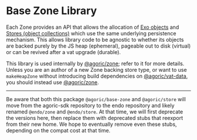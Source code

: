 # Base Zone Library

Each Zone provides an API that allows the allocation of [Exo objects](https://github.com/endojs/endo/tree/master/packages/exo#readme) and [Stores
(object collections)](../store/README.md) which use the same underlying persistence mechanism.  This
allows library code to be agnostic to whether its objects are backed purely by
the JS heap (ephemeral), pageable out to disk (virtual) or can be revived after
a vat upgrade (durable).

This library is used internally by [@agoric/zone](../zone/README.md); refer to it for more details.  Unless you are an author of a new Zone backing store type, or want to use `makeHeapZone` without introducing build dependencies on [@agoric/vat-data](../vat-data/README.md), you should instead use [@agoric/zone](../zone/README.md).

---

Be aware that both this package `@agoric/base-zone` and `@agoric/store` will move from the agoric-sdk repository to the endo repository and likely renamed `@endo/zone` and `@endo/store`. At that time, we will first deprecate the versions here, then replace them with deprecated stubs that reexport from their new home. We hope to eventually remove even these stubs, depending on the compat cost at that time.
